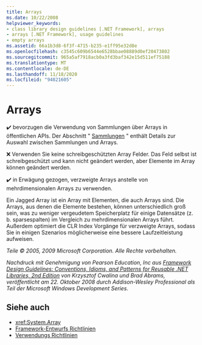 ```yaml
---
title: Arrays
ms.date: 10/22/2008
helpviewer_keywords:
- class library design guidelines [.NET Framework], arrays
- arrays [.NET Framework], usage guidelines
- empty arrays
ms.assetid: 66a1b3d8-6f3f-4715-b235-e1ff95e32d8e
ms.openlocfilehash: c3545c609b6544e6528bbae08889d0ef20473802
ms.sourcegitcommit: 965a5af7918acb0a3fd3baf342e15d511ef75188
ms.translationtype: MT
ms.contentlocale: de-DE
ms.lasthandoff: 11/18/2020
ms.locfileid: "94821605"
---
```

# <a name="arrays"></a>Arrays
✔️ bevorzugen die Verwendung von Sammlungen über Arrays in öffentlichen APIs. Der Abschnitt " [Sammlungen](guidelines-for-collections.md) " enthält Details zur Auswahl zwischen Sammlungen und Arrays.

 ❌ Verwenden Sie keine schreibgeschützten Array Felder. Das Feld selbst ist schreibgeschützt und kann nicht geändert werden, aber Elemente im Array können geändert werden.

 ✔️ in Erwägung gezogen, verzweigte Arrays anstelle von mehrdimensionalen Arrays zu verwenden.

 Ein Jagged Array ist ein Array mit Elementen, die auch Arrays sind. Die Arrays, aus denen die Elemente bestehen, können unterschiedlich groß sein, was zu weniger vergeudetem Speicherplatz für einige Datensätze (z. b. sparsespalten) im Vergleich zu mehrdimensionalen Arrays führt. Außerdem optimiert die CLR Index Vorgänge für verzweigte Arrays, sodass Sie in einigen Szenarios möglicherweise eine bessere Laufzeitleistung aufweisen.

 *Teile © 2005, 2009 Microsoft Corporation. Alle Rechte vorbehalten.*

 *Nachdruck mit Genehmigung von Pearson Education, Inc aus [Framework Design Guidelines: Conventions, Idioms, and Patterns for Reusable .NET Libraries, 2nd Edition](https://www.informit.com/store/framework-design-guidelines-conventions-idioms-and-9780321545619) von Krzysztof Cwalina und Brad Abrams, veröffentlicht am 22. Oktober 2008 durch Addison-Wesley Professional als Teil der Microsoft Windows Development Series.*

## <a name="see-also"></a>Siehe auch

- <xref:System.Array>
- [Framework-Entwurfs Richtlinien](index.md)
- [Verwendungs Richtlinien](usage-guidelines.md)
